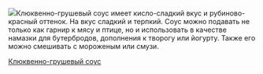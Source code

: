 <!--2025-04-20 09:30:13-->
<div class="yb">
  <div class="rss povarenok"><a href="https://www.povarenok.ru/recipes/show/182547/"><img src="https://www.povarenok.ru/data/cache/2025apr/19/22/3172210_72660-640x480.jpg"></a>Клюквенно-грушевый соус имеет кисло-сладкий вкус и рубиново-красный оттенок. На вкус сладкий и терпкий.
Соус можно подавать не только как гарнир к мясу и птице, но и использовать в качестве намазки для бутербродов, дополнения к творогу или йогурту. Также его можно смешивать с мороженым или смузи. <p class="titl"><a href="https://www.povarenok.ru/recipes/show/182547/">Клюквенно-грушевый соус</a></p></div>
</div>
